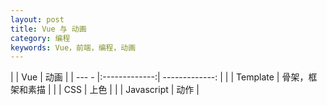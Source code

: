 ```yaml
---
layout: post
title: Vue 与 动画
category: 编程
keywords: Vue，前端，编程，动画
---
```




|       | Vue           | 动画             |
| --- - |:-------------:| -------------:   |
|       | Template      | 骨架，框架和素描 |
|       | CSS           | 上色             |
|       | Javascript    | 动作             |

